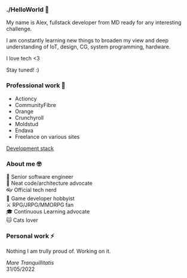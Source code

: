 ### ./HelloWorld 👋

My name is Alex, fullstack developer from MD ready for any interesting challenge.

I am constantly learning new things to broaden my view and deep understanding of IoT, design, CG, system programming, hardware.

I love tech <3

Stay tuned! :)

### Professional work 💼
* Actioncy
* CommunityFibre
* Orange
* Crunchyroll
* Moldstud
* Endava
* Freelance on various sites 

[Development stack](https://github.com/one-thunder/one-thunder/blob/master/DevelopmentStack.md)

### About me 🤓

🚀 Senior software engineer  
🙈 Neat code/architecture advocate  
👓 Official tech nerd  
👾 Game developer hobbyist  
⚔  RPG/JRPG/MMORPG fan  
🎓 Continuous Learning advocate  
🐱 Cats lover  

### Personal work ⚡

Nothing I am trully proud of. Working on it.

*Mare Tranquillitatis*  
31/05/2022  
